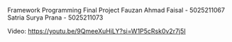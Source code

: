 Framework Programming Final Project
Fauzan Ahmad Faisal - 5025211067
Satria Surya Prana - 5025211073

Video:
https://youtu.be/9QmeeXuHiLY?si=W1P5cRsk0v2r7j5I
